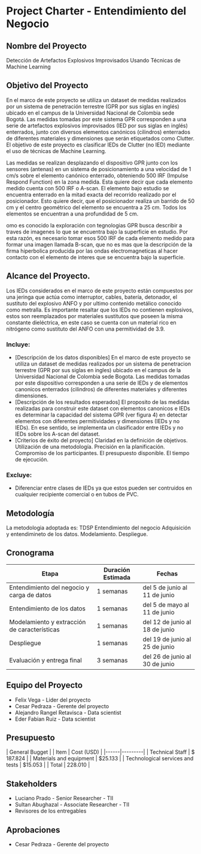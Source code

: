 # Project Charter - Entendimiento del Negocio

## Nombre del Proyecto

Detección de Artefactos Explosivos Improvisados Usando Técnicas de Machine Learning

## Objetivo del Proyecto

En el marco de este proyecto se utiliza un dataset de medidas realizados por un sistema de penetración terrestre (GPR por sus siglas en inglés) ubicado en el campus de la Universidad Nacional de Colombia sede Bogotá. Las medidas tomadas por este sistema GPR corresponden a una serie de artefactos explosivos improvisados (IED por sus siglas en inglés) enterrados, junto con diversos elementos canónicos (cilindros) enterrados de diferentes materiales y dimensiones que serán etiquetados como Clutter. El objetivo de este proyecto es clasificar IEDs de Clutter (no IED) mediante el uso de técnicas de Machine Learning.

Las medidas se realizan desplazando el dispositivo GPR junto con los sensores (antenas) en un sistema de posicionamiento a una velocidad de 1 cm/s sobre el elemento canónico enterrado, obteniendo 500 IRF (Impulse Respond Function) en la zona medida. Esta quiere decir que cada elemento medido cuenta con 500 IRF o A-scan. El elemento bajo estudio se encuentra enterrado en la mitad exacta del recorrido realizado por el posicionador. Esto quiere decir, que el posicionador realiza un barrido de 50 cm y el centro geométrico del elemento se encuentra a 25 cm. Todos los elementos se encuentran a una profundidad de 5 cm.

omo es conocido la exploración con tegnologias GPR busca describir a traves de imagenes lo que se encuentra bajo la superficie en estudio. Por esta razón, es necesario tomar esos 500 IRF de cada elemento medido para formar una imagen llamada B-scan, que no es mas que la descripción de la firma hiperbolica producida por las ondas electromagneticas al hacer contacto con el elemento de interes que se encuentra bajo la superficie.
## Alcance del Proyecto.  

Los IEDs considerados en el marco de este proyecto están compuestos por una jeringa que actúa como interruptor, cables, batería, detonador, el sustituto del explosivo ANFO y por ultimo contenido metálico conocido como metralla. Es importante resaltar que los IEDs no contienen explosivos, estos son reemplazados por materiales sustitutos que poseen la misma constante dieléctrica, en este caso se cuenta con un material rico en nitrógeno como sustituto del ANFO con una permitividad de 3.9.

### Incluye:

- [Descripción de los datos disponibles]
En el marco de este proyecto se utiliza un dataset de medidas realizados por un sistema de penetracion terrestre (GPR por sus siglas en ingles) ubicado en el campus de la Universidad Nacional de Colombia sede Bogota. Las medidas tomadas por este dispositivo corresponden a una serie de IEDs y de elementos canonicos enterrados (cilindros) de diferentes materiales y diferentes dimensiones.
- [Descripción de los resultados esperados]
El proposito de las medidas realizadas para construir este dataset con elementos canonicos e IEDs es determinar la capacidad del sistema GPR (ver figura 4) en detectar elementos con diferentes permitividades y dimensiones (IEDs y no IEDs). En ese sentido, se implementa un clasificador entre IEDs y no IEDs sobre los A-scan del dataset.
- [Criterios de éxito del proyecto]
Claridad en la definición de objetivos.
Utilización de una metodología.
Precisión en la planificación.
Compromiso de los participantes.
El presupuesto disponible.
El tiempo de ejecución.

### Excluye:

- Diferenciar entre clases de IEDs ya que estos pueden ser contruidos en cualquier recipiente comercial o en tubos de PVC.

## Metodología

La metodologia adoptada es: TDSP
Entendimiento del negocio
Adquisición y entendimineto de los datos.
Modelamiento.
Despliegue.

## Cronograma

| Etapa | Duración Estimada | Fechas |
|------|---------|-------|
| Entendimiento del negocio y carga de datos | 1 semanas | del 5 de junio al 11 de junio |
| Entendimiento de los datos | 1 semanas | del 5 de mayo al 11 de junio |
| Modelamiento y extracción de características | 1 semanas | del 12 de junio al 18 de junio |
| Despliegue | 1 semanas | del 19 de junio al 25 de junio |
| Evaluación y entrega final | 3 semanas | del 26 de junio al 30 de junio |



## Equipo del Proyecto

- Felix Vega - Lider del proyecto
- Cesar Pedraza - Gerente del proyecto
- Alejandro Rangel Retavisca - Data scientist
- Eder Fabian Ruiz - Data scientist

## Presupuesto

| General Bugget |
| Item | Cost (USD) |
|------|---------|
| Technical Staff | $ 187.824 |
| Materials and equipment | $25.133 |
| Technological services and tests | $15.053 | 
|  Total |  228.010 | 


## Stakeholders

- Luciano Prado - Senior Researcher - TII
- Sultan Abughazal - Associate Researcher - TII
- Revisores de los entregables


## Aprobaciones

- Cesar Pedraza - Gerente del proyecto

